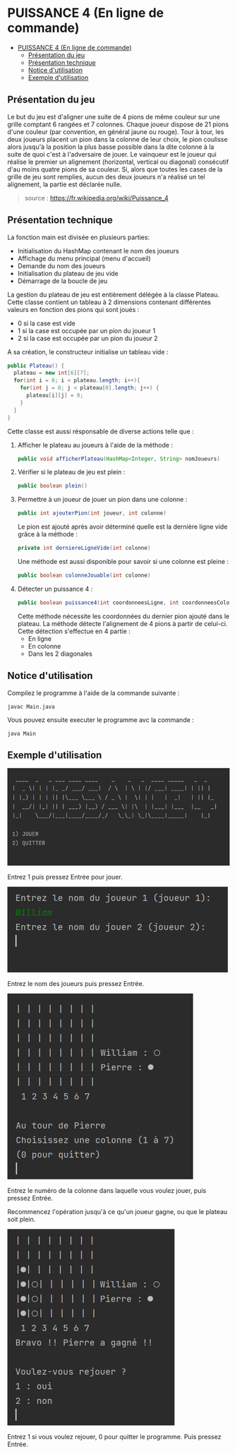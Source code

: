 # PUISSANCE 4 (En ligne de commande)

- [PUISSANCE 4 (En ligne de commande)](#puissance-4-en-ligne-de-commande)
  - [Présentation du jeu](#présentation-du-jeu)
  - [Présentation technique](#présentation-technique)
  - [Notice d'utilisation](#notice-d'utilisation)
  - [Exemple d'utilisation](#exemple-d'utilisation)

## Présentation du jeu

Le but du jeu est d'aligner une suite de 4 pions de même couleur sur une grille comptant 6 rangées et 7 colonnes. Chaque joueur dispose de 21 pions d'une couleur (par convention, en général jaune ou rouge). Tour à tour, les deux joueurs placent un pion dans la colonne de leur choix, le pion coulisse alors jusqu'à la position la plus basse possible dans la dite colonne à la suite de quoi c'est à l'adversaire de jouer. Le vainqueur est le joueur qui réalise le premier un alignement (horizontal, vertical ou diagonal) consécutif d'au moins quatre pions de sa couleur. Si, alors que toutes les cases de la grille de jeu sont remplies, aucun des deux joueurs n'a réalisé un tel alignement, la partie est déclarée nulle. 
>source : https://fr.wikipedia.org/wiki/Puissance_4


## Présentation technique

La fonction main est divisée en plusieurs parties:
* Initialisation du HashMap contenant le nom des joueurs
* Affichage du menu principal (menu d'accueil)
* Demande du nom des joueurs
* Initialisation du plateau de jeu vide
* Démarrage de la boucle de jeu

La gestion du plateau de jeu est entièrement délégée à la classe Plateau.
Cette classe contient un tableau à 2 dimensions contenant différentes valeurs en fonction des pions qui sont joués :
- 0 si la case est vide
- 1 si la case est occupée par un pion du joueur 1
- 2 si la case est occupée par un pion du joueur 2

A sa création, le constructeur initialise un tableau vide :

  ```java
  public Plateau() {
    plateau = new int[6][7];
    for(int i = 0; i < plateau.length; i++){
      for(int j = 0; j < plateau[0].length; j++) {
        plateau[i][j] = 0;
      }
    }
  }
  ```

Cette classe est aussi résponsable de diverse actions telle que :

1. Afficher le plateau au joueurs à l'aide de la méthode :
    ```java
    public void afficherPlateau(HashMap<Integer, String> nomJoueurs)
    ```
2. Vérifier si le plateau de jeu est plein :
    ```java
    public boolean plein()
    ```
3. Permettre à un joueur de jouer un pion dans une colonne :
    ```java
    public int ajouterPion(int joueur, int colonne)
    ```
    Le pion est ajouté après avoir déterminé quelle est la dernière ligne vide grâce à la méthode :
    ```java
    private int derniereLigneVide(int colonne)
    ```
    Une méthode est aussi disponible pour savoir si une colonne est pleine :
    ```java
    public boolean colonneJouable(int colonne)
    ```
4. Détecter un puissance 4 :
    ```java
    public boolean puissance4(int coordonneesLigne, int coordonneesColonne)
    ```
    Cette méthode nécessite les coordonnées du dernier pion ajouté dans le plateau.
    La méthode détecte l'alignement de 4 pions à partir de celui-ci.
    Cette détection s'effectue en 4 partie :
      - En ligne
      - En colonne
      - Dans les 2 diagonales

## Notice d'utilisation

Compilez le programme à l'aide de la commande suivante :
```
javac Main.java
```
Vous pouvez ensuite executer le programme avc la commande :
```
java Main
```

## Exemple d'utilisation

![alt text](md-imgs/Accueil.PNG "Menu d'accueil")

Entrez 1 puis pressez Entrée pour jouer.

![alt text](md-imgs/nomJoueurs.PNG "Nom des joueurs")

Entrez le nom des joueurs puis pressez Entrée.

![alt text](md-imgs/ChoixColonne.PNG "Choix colonne")

Entrez le numéro de la colonne dans laquelle vous voulez jouer, puis pressez Entrée.

Recommencez l'opération jusqu'à ce qu'un joueur gagne, ou que le plateau soit plein.

![alt text](md-imgs/victoireRejouer.PNG "Rejouer")

Entrez 1 si vous voulez rejouer, 0 pour quitter le programme. Puis pressez Entrée.